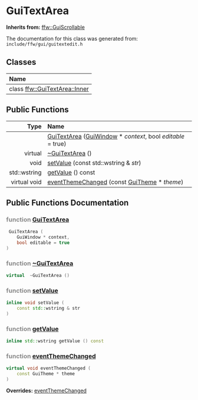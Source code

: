 GuiTextArea
===================================


**Inherits from:** [ffw::GuiScrollable](ffw_GuiScrollable.html)

The documentation for this class was generated from: `include/ffw/gui/guitextedit.h`



## Classes

| Name |
|:-----|
| class [ffw::GuiTextArea::Inner](ffw_GuiTextArea_Inner.html) |


## Public Functions

| Type | Name |
| -------: | :------- |
|   | [GuiTextArea](#f15b6eaa) ([GuiWindow](ffw_GuiWindow.html) * _context_, bool _editable_ = true)  |
|  virtual  | [~GuiTextArea](#6497f923) ()  |
|  void | [setValue](#4df72a17) (const std::wstring & _str_)  |
|  std::wstring | [getValue](#8753932e) () const  |
|  virtual void | [eventThemeChanged](#9b2994f9) (const [GuiTheme](ffw_GuiTheme.html) * _theme_)  |


## Public Functions Documentation

### <span style="opacity:0.5;">function</span> <a id="f15b6eaa" href="#f15b6eaa">GuiTextArea</a>

```cpp
 GuiTextArea (
    GuiWindow * context,
    bool editable = true
) 
```



### <span style="opacity:0.5;">function</span> <a id="6497f923" href="#6497f923">~GuiTextArea</a>

```cpp
virtual  ~GuiTextArea () 
```



### <span style="opacity:0.5;">function</span> <a id="4df72a17" href="#4df72a17">setValue</a>

```cpp
inline void setValue (
    const std::wstring & str
) 
```



### <span style="opacity:0.5;">function</span> <a id="8753932e" href="#8753932e">getValue</a>

```cpp
inline std::wstring getValue () const 
```



### <span style="opacity:0.5;">function</span> <a id="9b2994f9" href="#9b2994f9">eventThemeChanged</a>

```cpp
virtual void eventThemeChanged (
    const GuiTheme * theme
) 
```



**Overrides:** [eventThemeChanged](/doc/ffw_GuiScrollable.md#9c82e7fd)



